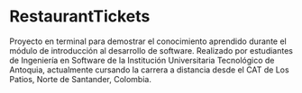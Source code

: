 # RestaurantTickets
Proyecto en terminal para demostrar el conocimiento aprendido durante el módulo de introducción al desarrollo de software. Realizado por estudiantes de Ingeniería en Software de la Institución Universitaria Tecnológico de Antoquia, actualmente cursando la carrera a distancia desde el CAT de Los Patios, Norte de Santander, Colombia.
